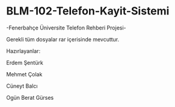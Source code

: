 # BLM-102-Telefon-Kayit-Sistemi
-Fenerbahçe Üniversite Telefon Rehberi Projesi-

Gerekli tüm dosyalar rar içerisinde mevcuttur.

Hazırlayanlar:

Erdem Şentürk

Mehmet Çolak

Cüneyt Balcı

Ogün Berat Gürses
